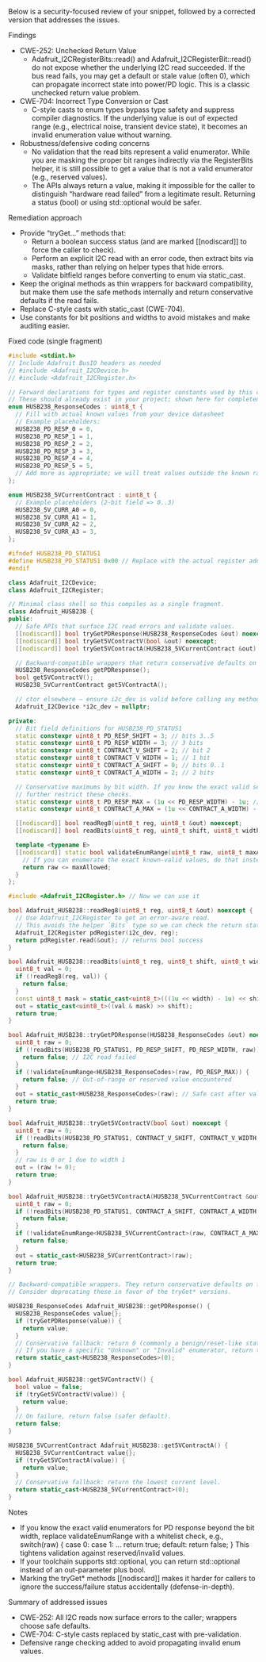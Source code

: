 Below is a security-focused review of your snippet, followed by a corrected version that addresses the issues.

Findings
- CWE-252: Unchecked Return Value
  - Adafruit_I2CRegisterBits::read() and Adafruit_I2CRegisterBit::read() do not expose whether the underlying I2C read succeeded. If the bus read fails, you may get a default or stale value (often 0), which can propagate incorrect state into power/PD logic. This is a classic unchecked return value problem.
- CWE-704: Incorrect Type Conversion or Cast
  - C-style casts to enum types bypass type safety and suppress compiler diagnostics. If the underlying value is out of expected range (e.g., electrical noise, transient device state), it becomes an invalid enumeration value without warning.
- Robustness/defensive coding concerns
  - No validation that the read bits represent a valid enumerator. While you are masking the proper bit ranges indirectly via the RegisterBits helper, it is still possible to get a value that is not a valid enumerator (e.g., reserved values).
  - The APIs always return a value, making it impossible for the caller to distinguish “hardware read failed” from a legitimate result. Returning a status (bool) or using std::optional would be safer.

Remediation approach
- Provide “tryGet…” methods that:
  - Return a boolean success status (and are marked [[nodiscard]] to force the caller to check).
  - Perform an explicit I2C read with an error code, then extract bits via masks, rather than relying on helper types that hide errors.
  - Validate bitfield ranges before converting to enum via static_cast.
- Keep the original methods as thin wrappers for backward compatibility, but make them use the safe methods internally and return conservative defaults if the read fails.
- Replace C-style casts with static_cast (CWE-704).
- Use constants for bit positions and widths to avoid mistakes and make auditing easier.

Fixed code (single fragment)
```cpp
#include <stdint.h>
// Include Adafruit BusIO headers as needed
// #include <Adafruit_I2CDevice.h>
// #include <Adafruit_I2CRegister.h>

// Forward declarations for types and register constants used by this class.
// These should already exist in your project; shown here for completeness.
enum HUSB238_ResponseCodes : uint8_t {
  // Fill with actual known values from your device datasheet
  // Example placeholders:
  HUSB238_PD_RESP_0 = 0,
  HUSB238_PD_RESP_1 = 1,
  HUSB238_PD_RESP_2 = 2,
  HUSB238_PD_RESP_3 = 3,
  HUSB238_PD_RESP_4 = 4,
  HUSB238_PD_RESP_5 = 5,
  // Add more as appropriate; we will treat values outside the known range as invalid.
};

enum HUSB238_5VCurrentContract : uint8_t {
  // Example placeholders (2-bit field => 0..3)
  HUSB238_5V_CURR_A0 = 0,
  HUSB238_5V_CURR_A1 = 1,
  HUSB238_5V_CURR_A2 = 2,
  HUSB238_5V_CURR_A3 = 3,
};

#ifndef HUSB238_PD_STATUS1
#define HUSB238_PD_STATUS1 0x00 // Replace with the actual register address
#endif

class Adafruit_I2CDevice;
class Adafruit_I2CRegister;

// Minimal class shell so this compiles as a single fragment.
class Adafruit_HUSB238 {
public:
  // Safe APIs that surface I2C read errors and validate values.
  [[nodiscard]] bool tryGetPDResponse(HUSB238_ResponseCodes &out) noexcept;
  [[nodiscard]] bool tryGet5VContractV(bool &out) noexcept;
  [[nodiscard]] bool tryGet5VContractA(HUSB238_5VCurrentContract &out) noexcept;

  // Backward-compatible wrappers that return conservative defaults on failure.
  HUSB238_ResponseCodes getPDResponse();
  bool get5VContractV();
  HUSB238_5VCurrentContract get5VContractA();

  // ctor elsewhere – ensure i2c_dev is valid before calling any method.
  Adafruit_I2CDevice *i2c_dev = nullptr;

private:
  // Bit field definitions for HUSB238_PD_STATUS1
  static constexpr uint8_t PD_RESP_SHIFT = 3; // bits 3..5
  static constexpr uint8_t PD_RESP_WIDTH = 3; // 3 bits
  static constexpr uint8_t CONTRACT_V_SHIFT = 2; // bit 2
  static constexpr uint8_t CONTRACT_V_WIDTH = 1; // 1 bit
  static constexpr uint8_t CONTRACT_A_SHIFT = 0; // bits 0..1
  static constexpr uint8_t CONTRACT_A_WIDTH = 2; // 2 bits

  // Conservative maximums by bit width. If you know the exact valid set,
  // further restrict these checks.
  static constexpr uint8_t PD_RESP_MAX = (1u << PD_RESP_WIDTH) - 1u; // 0..7
  static constexpr uint8_t CONTRACT_A_MAX = (1u << CONTRACT_A_WIDTH) - 1u; // 0..3

  [[nodiscard]] bool readReg8(uint8_t reg, uint8_t &out) noexcept;
  [[nodiscard]] bool readBits(uint8_t reg, uint8_t shift, uint8_t width, uint8_t &out) noexcept;

  template <typename E>
  [[nodiscard]] static bool validateEnumRange(uint8_t raw, uint8_t maxAllowed) noexcept {
    // If you can enumerate the exact known-valid values, do that instead of max range.
    return raw <= maxAllowed;
  }
};

#include <Adafruit_I2CRegister.h> // Now we can use it

bool Adafruit_HUSB238::readReg8(uint8_t reg, uint8_t &out) noexcept {
  // Use Adafruit_I2CRegister to get an error-aware read.
  // This avoids the helper `Bits` type so we can check the return status.
  Adafruit_I2CRegister pdRegister(i2c_dev, reg);
  return pdRegister.read(&out); // returns bool success
}

bool Adafruit_HUSB238::readBits(uint8_t reg, uint8_t shift, uint8_t width, uint8_t &out) noexcept {
  uint8_t val = 0;
  if (!readReg8(reg, val)) {
    return false;
  }
  const uint8_t mask = static_cast<uint8_t>(((1u << width) - 1u) << shift);
  out = static_cast<uint8_t>((val & mask) >> shift);
  return true;
}

bool Adafruit_HUSB238::tryGetPDResponse(HUSB238_ResponseCodes &out) noexcept {
  uint8_t raw = 0;
  if (!readBits(HUSB238_PD_STATUS1, PD_RESP_SHIFT, PD_RESP_WIDTH, raw)) {
    return false; // I2C read failed
  }
  if (!validateEnumRange<HUSB238_ResponseCodes>(raw, PD_RESP_MAX)) {
    return false; // Out-of-range or reserved value encountered
  }
  out = static_cast<HUSB238_ResponseCodes>(raw); // Safe cast after validation
  return true;
}

bool Adafruit_HUSB238::tryGet5VContractV(bool &out) noexcept {
  uint8_t raw = 0;
  if (!readBits(HUSB238_PD_STATUS1, CONTRACT_V_SHIFT, CONTRACT_V_WIDTH, raw)) {
    return false;
  }
  // raw is 0 or 1 due to width 1
  out = (raw != 0);
  return true;
}

bool Adafruit_HUSB238::tryGet5VContractA(HUSB238_5VCurrentContract &out) noexcept {
  uint8_t raw = 0;
  if (!readBits(HUSB238_PD_STATUS1, CONTRACT_A_SHIFT, CONTRACT_A_WIDTH, raw)) {
    return false;
  }
  if (!validateEnumRange<HUSB238_5VCurrentContract>(raw, CONTRACT_A_MAX)) {
    return false;
  }
  out = static_cast<HUSB238_5VCurrentContract>(raw);
  return true;
}

// Backward-compatible wrappers. They return conservative defaults on failure.
// Consider deprecating these in favor of the tryGet* versions.

HUSB238_ResponseCodes Adafruit_HUSB238::getPDResponse() {
  HUSB238_ResponseCodes value{};
  if (tryGetPDResponse(value)) {
    return value;
  }
  // Conservative fallback: return 0 (commonly a benign/reset-like state).
  // If you have a specific "Unknown" or "Invalid" enumerator, return that instead.
  return static_cast<HUSB238_ResponseCodes>(0);
}

bool Adafruit_HUSB238::get5VContractV() {
  bool value = false;
  if (tryGet5VContractV(value)) {
    return value;
  }
  // On failure, return false (safer default).
  return false;
}

HUSB238_5VCurrentContract Adafruit_HUSB238::get5VContractA() {
  HUSB238_5VCurrentContract value{};
  if (tryGet5VContractA(value)) {
    return value;
  }
  // Conservative fallback: return the lowest current level.
  return static_cast<HUSB238_5VCurrentContract>(0);
}
```

Notes
- If you know the exact valid enumerators for PD response beyond the bit width, replace validateEnumRange with a whitelist check, e.g., switch(raw) { case 0: case 1: ... return true; default: return false; } This tightens validation against reserved/invalid values.
- If your toolchain supports std::optional, you can return std::optional<Enum> instead of an out-parameter plus bool.
- Marking the tryGet* methods [[nodiscard]] makes it harder for callers to ignore the success/failure status accidentally (defense-in-depth).

Summary of addressed issues
- CWE-252: All I2C reads now surface errors to the caller; wrappers choose safe defaults.
- CWE-704: C-style casts replaced by static_cast with pre-validation.
- Defensive range checking added to avoid propagating invalid enum values.
